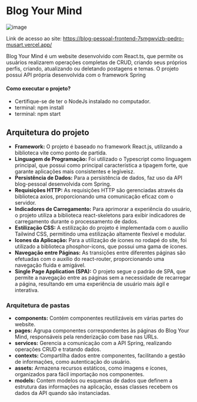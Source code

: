 # Blog Your Mind
![image](https://github.com/Pedro-Musart/blog_pessoal_frontend/assets/81385823/24f600e6-8985-4e01-9631-c041a2f674f5)

Link de acesso ao site: https://blog-pessoal-frontend-7smgwvizb-pedro-musart.vercel.app/

Blog Your Mind é um website desenvolvido com React.ts, que permite os usuários realizarem operações completas de CRUD, criando seus próprios perfis, criando, atualizando ou deletando postagens e temas. O projeto possui API própria desenvolvida com o framework Spring

#### Como executar o projeto?

- Certifique-se de ter o NodeJs instalado no computador.
- terminal: npm install 
- terminal: npm start

## Arquitetura do projeto

- **Framework:** O projeto é baseado no framework React.js, utilizando a biblioteca vite como ponto de partida.
- **Linguagem de Programação:** Foi utilizado o Typescript como linguagem principal, que possui como principal característica a tipagem forte, que garante aplicações mais consistentes e legíveisz.
- **Persistência de Dados:** Para a persistência de dados, faz uso da API blog-pessoal desenvolvida com Spring.
- **Requisições HTTP:** As requisições HTTP são gerenciadas através da biblioteca axios, proporcionando uma comunicação eficaz com o servidor.
- **Indicadores de Carregamento:** Para aprimorar a experiência do usuário, o projeto utiliza a biblioteca react-skeletons para exibir indicadores de carregamento durante o processamento de dados.
- **Estilização CSS:** A estilização do projeto é implementada com o auxílio Tailwind CSS, permitindo uma estilização altamente flexível e modular.
- **Icones da Aplicação:** Para a utilização de ícones no rodapé do site, foi utilizado a biblioteca phosphor-icons, que possui uma gama de ícones.
- **Navegação entre Páginas:** As transições entre diferentes páginas são efetuadas com o auxílio do react-router, proporcionando uma navegação fluida e amigável.
- **Single Page Application (SPA):** O projeto segue o padrão de SPA, que permite a navegação entre as páginas sem a necessidade de recarregar a página, resultando em uma experiência de usuário mais ágil e interativa.

### Arquitetura de pastas

- **components:** Contém componentes reutilizáveis em várias partes do website.
- **pages:** Agrupa componentes correspondentes às páginas do Blog Your Mind, responsáveis pela renderização com base nas URLs.
- **services:** Gerencia a comunicação com a API Spring, realizando operações CRUD e tratando dados.
- **contexts:** Compartilha dados entre componentes, facilitando a gestão de informações, como autenticação do usuário.
- **assets:** Armazena recursos estáticos, como imagens e ícones, organizados para fácil importação nos componentes.
- **models:** Contem modelos ou esquemas de dados que definem a estrutura das informações na aplicação, essas classes recebem os dados da API quando são instanciadas.
